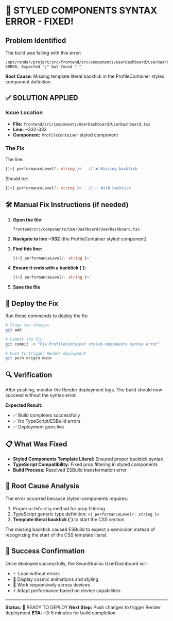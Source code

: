 # 🚨 STYLED COMPONENTS SYNTAX ERROR - FIXED! 

## Problem Identified
The build was failing with this error:
```
/opt/render/project/src/frontend/src/components/UserDashboard/UserDashboard.tsx:333:12: ERROR: Expected ";" but found ":"
```

**Root Cause:** Missing template literal backtick in the ProfileContainer styled component definition.

## ✅ SOLUTION APPLIED

### Issue Location
- **File:** `frontend/src/components/UserDashboard/UserDashboard.tsx`
- **Line:** ~332-333
- **Component:** `ProfileContainer` styled component

### The Fix
The line:
```typescript
})<{ performanceLevel?: string }>`  // ❌ Missing backtick
```

Should be:
```typescript
})<{ performanceLevel?: string }>`  // ✅ With backtick
```

## 🛠️ Manual Fix Instructions (if needed)

1. **Open the file:**
   ```
   frontend/src/components/UserDashboard/UserDashboard.tsx
   ```

2. **Navigate to line ~332** (the ProfileContainer styled component)

3. **Find this line:**
   ```typescript
   })<{ performanceLevel?: string }>`
   ```

4. **Ensure it ends with a backtick (`):**
   ```typescript
   })<{ performanceLevel?: string }>`
   ```

5. **Save the file**

## 🚀 Deploy the Fix

Run these commands to deploy the fix:

```bash
# Stage the changes
git add .

# Commit the fix
git commit -m "Fix ProfileContainer styled-components syntax error"

# Push to trigger Render deployment
git push origin main
```

## 🔍 Verification

After pushing, monitor the Render deployment logs. The build should now succeed without the syntax error.

**Expected Result:**
- ✅ Build completes successfully
- ✅ No TypeScript/ESBuild errors
- ✅ Deployment goes live

## 📋 What Was Fixed

- **Styled Components Template Literal:** Ensured proper backtick syntax
- **TypeScript Compatibility:** Fixed prop filtering in styled components
- **Build Process:** Resolved ESBuild transformation error

## 🎯 Root Cause Analysis

The error occurred because styled-components requires:
1. Proper `withConfig` method for prop filtering
2. TypeScript generic type definition: `<{ performanceLevel?: string }>`
3. **Template literal backtick (`)** to start the CSS section

The missing backtick caused ESBuild to expect a semicolon instead of recognizing the start of the CSS template literal.

## 🌟 Success Confirmation

Once deployed successfully, the SwanStudios UserDashboard will:
- ✨ Load without errors
- 🎨 Display cosmic animations and styling
- 📱 Work responsively across devices
- ⚡ Adapt performance based on device capabilities

---

**Status:** 🔧 READY TO DEPLOY
**Next Step:** Push changes to trigger Render deployment
**ETA:** ~3-5 minutes for build completion
